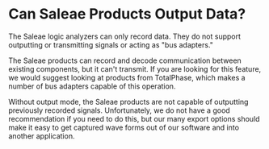 # Can Saleae Products Output Data?

The Saleae logic analyzers can only record data. They do not support outputting or transmitting signals or acting as "bus adapters."

The Saleae products can record and decode communication between existing components, but it can't transmit. If you are looking for this feature, we would suggest looking at products from TotalPhase, which makes a number of bus adapters capable of this operation.

Without output mode, the Saleae products are not capable of outputting previously recorded signals. Unfortunately, we do not have a good recommendation if you need to do this, but our many export options should make it easy to get captured wave forms out of our software and into another application.
